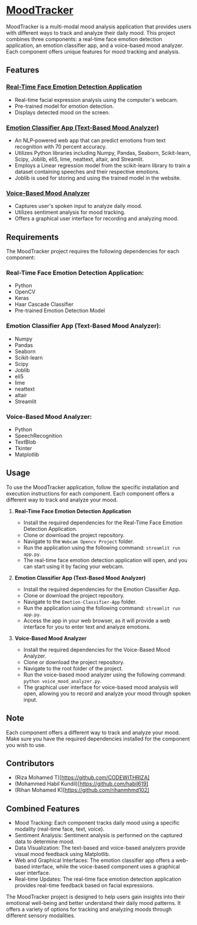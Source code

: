 # [MoodTracker](https://moodtracker12345.netlify.app/)
MoodTracker is a multi-modal mood analysis application that provides users with different ways to track and analyze their daily mood. This project combines three components: a real-time face emotion detection application, an emotion classifier app, and a voice-based mood analyzer. Each component offers unique features for mood tracking and analysis.

## Features
### [Real-Time Face Emotion Detection Application](https://webcamm.streamlit.app/#webcam-live-feed)
- Real-time facial expression analysis using the computer's webcam.
- Pre-trained model for emotion detection.
- Displays detected mood on the screen.

### [Emotion Classifier App (Text-Based Mood Analyzer)](https://mooodd.streamlit.app/)
- An NLP-powered web app that can predict emotions from text recognition with 70 percent accuracy.
- Utilizes Python libraries including Numpy, Pandas, Seaborn, Scikit-learn, Scipy, Joblib, eli5, lime, neattext, altair, and Streamlit.
- Employs a Linear regression model from the scikit-learn library to train a dataset containing speeches and their respective emotions.
- Joblib is used for storing and using the trained model in the website.

### [Voice-Based Mood Analyzer](https://www.youtube.com/watch?v=jwudzL8m4CQ)
- Captures user's spoken input to analyze daily mood.
- Utilizes sentiment analysis for mood tracking.
- Offers a graphical user interface for recording and analyzing mood.

## Requirements
The MoodTracker project requires the following dependencies for each component:

### Real-Time Face Emotion Detection Application:
- Python
- OpenCV
- Keras
- Haar Cascade Classifier
- Pre-trained Emotion Detection Model

### Emotion Classifier App (Text-Based Mood Analyzer):
- Numpy
- Pandas
- Seaborn
- Scikit-learn
- Scipy
- Joblib
- eli5
- lime
- neattext
- altair
- Streamlit

### Voice-Based Mood Analyzer:
- Python
- SpeechRecognition
- TextBlob
- Tkinter
- Matplotlib

## Usage
To use the MoodTracker application, follow the specific installation and execution instructions for each component. Each component offers a different way to track and analyze your mood.

1. **Real-Time Face Emotion Detection Application**
   - Install the required dependencies for the Real-Time Face Emotion Detection Application.
   - Clone or download the project repository.
   - Navigate to the `Webcam Opencv Project` folder.
   - Run the application using the following command: `streamlit run app.py`.
   - The real-time face emotion detection application will open, and you can start using it by facing your webcam.

2. **Emotion Classifier App (Text-Based Mood Analyzer)**
   - Install the required dependencies for the Emotion Classifier App.
   - Clone or download the project repository.
   - Navigate to the `Emotion-Classifier-App` folder.
   - Run the application using the following command: `streamlit run app.py`.
   - Access the app in your web browser, as it will provide a web interface for you to enter text and analyze emotions.

3. **Voice-Based Mood Analyzer**
   - Install the required dependencies for the Voice-Based Mood Analyzer.
   - Clone or download the project repository.
   - Navigate to the root folder of the project.
   - Run the voice-based mood analyzer using the following command: `python voice_mood_analyzer.py`.
   - The graphical user interface for voice-based mood analysis will open, allowing you to record and analyze your mood through spoken input.

## Note
Each component offers a different way to track and analyze your mood. Make sure you have the required dependencies installed for the component you wish to use.

## Contributors
- (Riza Mohamed T)[https://github.com/CODEWITHRIZA]
- (Mohammed Habil Kundil)[https://github.com/habil619]
- (Rihan Mohamed K)[https://github.com/rihanmhmd102]

## Combined Features
- Mood Tracking: Each component tracks daily mood using a specific modality (real-time face, text, voice).
- Sentiment Analysis: Sentiment analysis is performed on the captured data to determine mood.
- Data Visualization: The text-based and voice-based analyzers provide visual mood feedback using Matplotlib.
- Web and Graphical Interfaces: The emotion classifier app offers a web-based interface, while the voice-based component uses a graphical user interface.
- Real-time Updates: The real-time face emotion detection application provides real-time feedback based on facial expressions.

The MoodTracker project is designed to help users gain insights into their emotional well-being and better understand their daily mood patterns. It offers a variety of options for tracking and analyzing moods through different sensory modalities.
